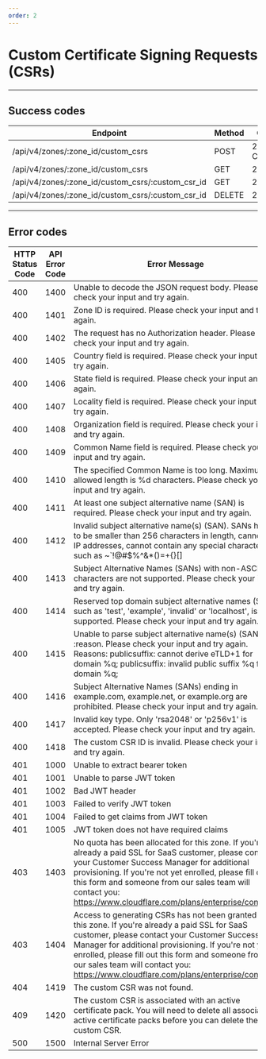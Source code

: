 ```yaml
---
order: 2
---
```


# Custom Certificate Signing Requests (CSRs)

--------

## Success codes
Endpoint|Method|Code
--------|------|----
/api/v4/zones/:zone_id/custom_csrs|POST|201 Created
/api/v4/zones/:zone_id/custom_csrs|GET|200 OK
/api/v4/zones/:zone_id/custom_csrs/:custom_csr_id|GET|200 OK
/api/v4/zones/:zone_id/custom_csrs/:custom_csr_id|DELETE|200 OK

--------

## Error codes
HTTP Status Code|API Error Code|Error Message
----------------|--------------|-------------
400|1400|Unable to decode the JSON request body. Please check your input and try again.
400|1401|Zone ID is required. Please check your input and try again.
400|1402|The request has no Authorization header. Please check your input and try again.
400|1405|Country field is required. Please check your input and try again.
400|1406|State field is required. Please check your input and try again.
400|1407|Locality field is required. Please check your input and try again.
400|1408|Organization field is required. Please check your input and try again.
400|1409|Common Name field is required. Please check your input and try again.
400|1410|The specified Common Name is too long. Maximum allowed length is %d characters. Please check your input and try again.
400|1411|At least one subject alternative name (SAN) is required. Please check your input and try again.
400|1412|Invalid subject alternative name(s) (SAN). SANs have to be smaller than 256 characters in length, cannot be IP addresses, cannot contain any special characters such as ~`!@#$%^&*()=+{}[]|\\;:'\",<>/? and cannot begin or end with a ‘-’ character. Please check your input and try again.
400|1413|Subject Alternative Names (SANs) with non-ASCII characters are not supported. Please check your input and try again.
400|1414|Reserved top domain subject alternative names (SAN), such as 'test', 'example', 'invalid' or 'localhost', is not supported. Please check your input and try again.
400|1415|Unable to parse subject alternative name(s) (SAN) - :reason. Please check your input and try again. Reasons: publicsuffix: cannot derive eTLD+1 for domain %q; publicsuffix: invalid public suffix %q for domain %q;
400|1416|Subject Alternative Names (SANs) ending in example.com, example.net, or example.org are prohibited. Please check your input and try again.
400|1417|Invalid key type. Only 'rsa2048' or 'p256v1' is accepted. Please check your input and try again.
400|1418|The custom CSR ID is invalid. Please check your input and try again.
401|1000|Unable to extract bearer token
401|1001|Unable to parse JWT token
401|1002|Bad JWT header
401|1003|Failed to verify JWT token
401|1004|Failed to get claims from JWT token
401|1005|JWT token does not have required claims
403|1403|No quota has been allocated for this zone. If you're already a paid SSL for SaaS customer, please contact your Customer Success Manager for additional provisioning. If you're not yet enrolled, please fill out this form and someone from our sales team will contact you: https://www.cloudflare.com/plans/enterprise/contact/.
403|1404|Access to generating CSRs has not been granted for this zone. If you're already a paid SSL for SaaS customer, please contact your Customer Success Manager for additional provisioning. If you're not yet enrolled, please fill out this form and someone from our sales team will contact you: https://www.cloudflare.com/plans/enterprise/contact/
404|1419|The custom CSR was not found.
409|1420|The custom CSR is associated with an active certificate pack. You will need to delete all associated active certificate packs before you can delete the custom CSR.
500|1500|Internal Server Error
